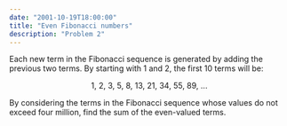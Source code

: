 ```yaml
---
date: "2001-10-19T18:00:00"
title: "Even Fibonacci numbers"
description: "Problem 2"
---
```


<p>Each new term in the Fibonacci sequence is generated by adding the previous two terms. By starting with 1 and 2, the first 10 terms will be:</p>
<p style="text-align:center;">1, 2, 3, 5, 8, 13, 21, 34, 55, 89, ...</p>
<p>By considering the terms in the Fibonacci sequence whose values do not exceed four million, find the sum of the even-valued terms.</p>

